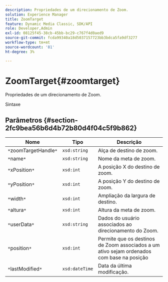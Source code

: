 ```yaml
---
description: Propriedades de um direcionamento de Zoom.
solution: Experience Manager
title: ZoomTarget
feature: Dynamic Media Classic, SDK/API
role: Developer,Admin
exl-id: 08125f45-38cb-45bb-bc29-c767f4d0aed9
source-git-commit: fcda99340a18d5037157723bb3bdca5fa9df3277
workflow-type: tm+mt
source-wordcount: '81'
ht-degree: 3%

---
```


# ZoomTarget{#zoomtarget}

Propriedades de um direcionamento de Zoom.

Sintaxe

## Parâmetros {#section-2fc9bea56b6d4b72b80d4f04c5f9b862}

| Nome | Tipo | Descrição |
|---|---|---|
| `*`zoomTargetHandle`*` | `xsd:string` | Alça de destino de zoom. |
| `*`name`*` | `xsd:string` | Nome da meta de zoom. |
| `*`xPosition`*` | `xsd:int` | A posição X do destino de zoom. |
| `*`yPosition`*` | `xsd:int` | A posição Y do destino de zoom. |
| `*`width`*` | `xsd:int` | Ampliação da largura de destino. |
| `*`altura`*` | `xsd:int` | Altura da meta de zoom. |
| `*`userData`*` | `xsd:string` | Dados do usuário associados ao direcionamento do Zoom. |
| `*`position`*` | `xsd:int` | Permite que os destinos de Zoom associados a um ativo sejam ordenados com base na posição |
| `*`lastModified`*` | `xsd:dateTime` | Data da última modificação. |
